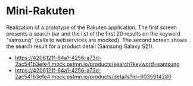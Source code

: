 # Mini-Rakuten

Realization of a prototype of the Rakuten application. 
The first screen presents a search bar and the list of the first 20 results on the keyword "samsung" (calls to webservices are mocked). 
The second screen shows the search result for a product detail (Samsung Galaxy S21).

- https://4206121f-64a1-4256-a73d-2ac541b3efe4.mock.pstmn.io/products/search?keyword=samsung
- https://4206121f-64a1-4256-a73d-2ac541b3efe4.mock.pstmn.io/products/details?id=6035914280

